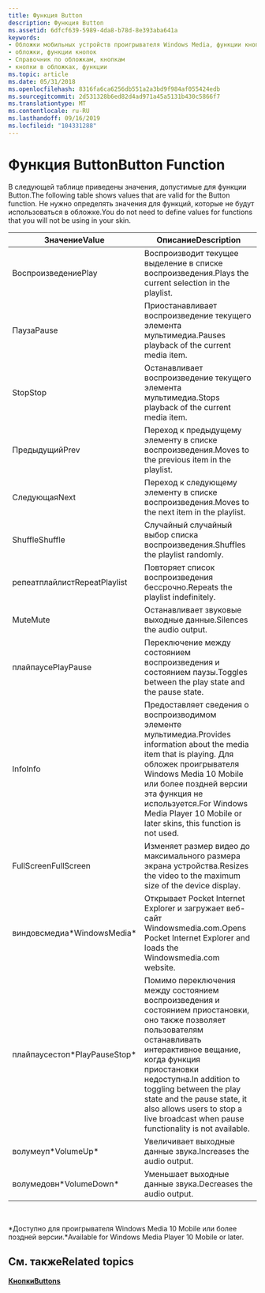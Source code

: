 ```yaml
---
title: Функция Button
description: Функция Button
ms.assetid: 6dfcf639-5989-4da8-b78d-8e393aba641a
keywords:
- Обложки мобильных устройств проигрывателя Windows Media, функции кнопок
- обложки, функции кнопок
- Справочник по обложкам, кнопкам
- кнопки в обложках, функции
ms.topic: article
ms.date: 05/31/2018
ms.openlocfilehash: 8316fa6ca6256db551a2a3bd9f984af055424edb
ms.sourcegitcommit: 2d531328b6ed82d4ad971a45a5131b430c5866f7
ms.translationtype: MT
ms.contentlocale: ru-RU
ms.lasthandoff: 09/16/2019
ms.locfileid: "104331288"
---
```

# <a name="button-function"></a><span data-ttu-id="64810-107">Функция Button</span><span class="sxs-lookup"><span data-stu-id="64810-107">Button Function</span></span>

<span data-ttu-id="64810-108">В следующей таблице приведены значения, допустимые для функции Button.</span><span class="sxs-lookup"><span data-stu-id="64810-108">The following table shows values that are valid for the Button function.</span></span> <span data-ttu-id="64810-109">Не нужно определять значения для функций, которые не будут использоваться в обложке.</span><span class="sxs-lookup"><span data-stu-id="64810-109">You do not need to define values for functions that you will not be using in your skin.</span></span>



| <span data-ttu-id="64810-110">Значение</span><span class="sxs-lookup"><span data-stu-id="64810-110">Value</span></span>           | <span data-ttu-id="64810-111">Описание</span><span class="sxs-lookup"><span data-stu-id="64810-111">Description</span></span>                                                                                                                                                  |
|-----------------|--------------------------------------------------------------------------------------------------------------------------------------------------------------|
| <span data-ttu-id="64810-112">Воспроизведение</span><span class="sxs-lookup"><span data-stu-id="64810-112">Play</span></span>            | <span data-ttu-id="64810-113">Воспроизводит текущее выделение в списке воспроизведения.</span><span class="sxs-lookup"><span data-stu-id="64810-113">Plays the current selection in the playlist.</span></span>                                                                                                                 |
| <span data-ttu-id="64810-114">Пауза</span><span class="sxs-lookup"><span data-stu-id="64810-114">Pause</span></span>           | <span data-ttu-id="64810-115">Приостанавливает воспроизведение текущего элемента мультимедиа.</span><span class="sxs-lookup"><span data-stu-id="64810-115">Pauses playback of the current media item.</span></span>                                                                                                                   |
| <span data-ttu-id="64810-116">Stop</span><span class="sxs-lookup"><span data-stu-id="64810-116">Stop</span></span>            | <span data-ttu-id="64810-117">Останавливает воспроизведение текущего элемента мультимедиа.</span><span class="sxs-lookup"><span data-stu-id="64810-117">Stops playback of the current media item.</span></span>                                                                                                                    |
| <span data-ttu-id="64810-118">Предыдущий</span><span class="sxs-lookup"><span data-stu-id="64810-118">Prev</span></span>            | <span data-ttu-id="64810-119">Переход к предыдущему элементу в списке воспроизведения.</span><span class="sxs-lookup"><span data-stu-id="64810-119">Moves to the previous item in the playlist.</span></span>                                                                                                                  |
| <span data-ttu-id="64810-120">Следующая</span><span class="sxs-lookup"><span data-stu-id="64810-120">Next</span></span>            | <span data-ttu-id="64810-121">Переход к следующему элементу в списке воспроизведения.</span><span class="sxs-lookup"><span data-stu-id="64810-121">Moves to the next item in the playlist.</span></span>                                                                                                                      |
| <span data-ttu-id="64810-122">Shuffle</span><span class="sxs-lookup"><span data-stu-id="64810-122">Shuffle</span></span>         | <span data-ttu-id="64810-123">Случайный случайный выбор списка воспроизведения.</span><span class="sxs-lookup"><span data-stu-id="64810-123">Shuffles the playlist randomly.</span></span>                                                                                                                              |
| <span data-ttu-id="64810-124">репеатплайлист</span><span class="sxs-lookup"><span data-stu-id="64810-124">RepeatPlaylist</span></span>  | <span data-ttu-id="64810-125">Повторяет список воспроизведения бессрочно.</span><span class="sxs-lookup"><span data-stu-id="64810-125">Repeats the playlist indefinitely.</span></span>                                                                                                                           |
| <span data-ttu-id="64810-126">Mute</span><span class="sxs-lookup"><span data-stu-id="64810-126">Mute</span></span>            | <span data-ttu-id="64810-127">Останавливает звуковые выходные данные.</span><span class="sxs-lookup"><span data-stu-id="64810-127">Silences the audio output.</span></span>                                                                                                                                   |
| <span data-ttu-id="64810-128">плайпаусе</span><span class="sxs-lookup"><span data-stu-id="64810-128">PlayPause</span></span>       | <span data-ttu-id="64810-129">Переключение между состоянием воспроизведения и состоянием паузы.</span><span class="sxs-lookup"><span data-stu-id="64810-129">Toggles between the play state and the pause state.</span></span>                                                                                                          |
| <span data-ttu-id="64810-130">Info</span><span class="sxs-lookup"><span data-stu-id="64810-130">Info</span></span>            | <span data-ttu-id="64810-131">Предоставляет сведения о воспроизводимом элементе мультимедиа.</span><span class="sxs-lookup"><span data-stu-id="64810-131">Provides information about the media item that is playing.</span></span> <span data-ttu-id="64810-132">Для обложек проигрывателя Windows Media 10 Mobile или более поздней версии эта функция не используется.</span><span class="sxs-lookup"><span data-stu-id="64810-132">For Windows Media Player 10 Mobile or later skins, this function is not used.</span></span>                     |
| <span data-ttu-id="64810-133">FullScreen</span><span class="sxs-lookup"><span data-stu-id="64810-133">FullScreen</span></span>      | <span data-ttu-id="64810-134">Изменяет размер видео до максимального размера экрана устройства.</span><span class="sxs-lookup"><span data-stu-id="64810-134">Resizes the video to the maximum size of the device display.</span></span>                                                                                                 |
| <span data-ttu-id="64810-135">виндовсмедиа\*</span><span class="sxs-lookup"><span data-stu-id="64810-135">WindowsMedia\*</span></span>  | <span data-ttu-id="64810-136">Открывает Pocket Internet Explorer и загружает веб-сайт Windowsmedia.com.</span><span class="sxs-lookup"><span data-stu-id="64810-136">Opens Pocket Internet Explorer and loads the Windowsmedia.com website.</span></span>                                                                                       |
| <span data-ttu-id="64810-137">плайпаусестоп\*</span><span class="sxs-lookup"><span data-stu-id="64810-137">PlayPauseStop\*</span></span> | <span data-ttu-id="64810-138">Помимо переключения между состоянием воспроизведения и состоянием приостановки, оно также позволяет пользователям останавливать интерактивное вещание, когда функция приостановки недоступна.</span><span class="sxs-lookup"><span data-stu-id="64810-138">In addition to toggling between the play state and the pause state, it also allows users to stop a live broadcast when pause functionality is not available.</span></span> |
| <span data-ttu-id="64810-139">волумеуп\*</span><span class="sxs-lookup"><span data-stu-id="64810-139">VolumeUp\*</span></span>      | <span data-ttu-id="64810-140">Увеличивает выходные данные звука.</span><span class="sxs-lookup"><span data-stu-id="64810-140">Increases the audio output.</span></span>                                                                                                                                  |
| <span data-ttu-id="64810-141">волумедовн\*</span><span class="sxs-lookup"><span data-stu-id="64810-141">VolumeDown\*</span></span>    | <span data-ttu-id="64810-142">Уменьшает выходные данные звука.</span><span class="sxs-lookup"><span data-stu-id="64810-142">Decreases the audio output.</span></span>                                                                                                                                  |



 

<span data-ttu-id="64810-143">\*Доступно для проигрывателя Windows Media 10 Mobile или более поздней версии.</span><span class="sxs-lookup"><span data-stu-id="64810-143">\*Available for Windows Media Player 10 Mobile or later.</span></span>

## <a name="related-topics"></a><span data-ttu-id="64810-144">См. также</span><span class="sxs-lookup"><span data-stu-id="64810-144">Related topics</span></span>

<dl> <dt>

[<span data-ttu-id="64810-145">**Кнопки**</span><span class="sxs-lookup"><span data-stu-id="64810-145">**Buttons**</span></span>](buttons.md)
</dt> </dl>

 

 




